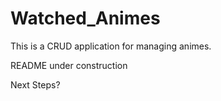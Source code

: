 # Watched_Animes

This is a CRUD application for managing animes.

README under construction

Next Steps?
